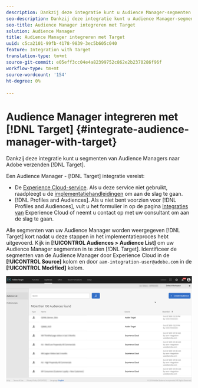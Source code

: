 ```yaml
---
description: Dankzij deze integratie kunt u Audience Manager-segmenten naar Target sturen.
seo-description: Dankzij deze integratie kunt u Audience Manager-segmenten naar Target sturen.
seo-title: Audience Manager integreren met Target
solution: Audience Manager
title: Audience Manager integreren met Target
uuid: c5ca2101-99fb-4178-9839-3ec5b605c040
feature: Integration with Target
translation-type: tm+mt
source-git-commit: e05eff3cc04e4a82399752c862e2b2370286f96f
workflow-type: tm+mt
source-wordcount: '154'
ht-degree: 0%

---
```



# Audience Manager integreren met [!DNL Target] {#integrate-audience-manager-with-target}

Dankzij deze integratie kunt u segmenten van Audience Managers naar Adobe verzenden [!DNL Target].

Een Audience Manager - [!DNL Target] integratie vereist:

* De [Experience Cloud-service](https://docs.adobe.com/content/help/en/id-service/using/home.html). Als u deze service niet gebruikt, raadpleegt u de [implementatiehandleidingen](https://docs.adobe.com/content/help/en/id-service/using/implementation/implementation-guides.html) om aan de slag te gaan.
* [!DNL Profiles and Audiences]. Als u niet bent voorzien voor [!DNL Profiles and Audiences], vult u het formulier in op de pagina [Integraties van](https://adobe.allegiancetech.com/cgi-bin/qwebcorporate.dll?idx=X8SVES) Experience Cloud of neemt u contact op met uw consultant om aan de slag te gaan.

Alle segmenten van uw Audience Manager worden weergegeven [!DNL Target] kort nadat u deze stappen in het implementatieproces hebt uitgevoerd. Kijk in **[!UICONTROL Audiences > Audience List]** om uw Audience Manager segmenten in te zien [!DNL Target]. Identificeer de segmenten van de Audience Manager door Experience Cloud in de **[!UICONTROL Source]** kolom en door `aam-integration-user@adobe.com` in de **[!UICONTROL Modified]** kolom.

![](../assets/target.png)